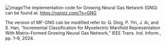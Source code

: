 ![image](https://github.com/user-attachments/assets/40fc651f-c1ef-4e6f-8621-ee192843556b)The implementation code for Growing Neural Gas Network (GNG) can be found at:
https://yarpiz.com/?s=GNG

The version of MF-GNG can be modified refer to:
Q. Ding, P. Yin, J. Ai, and S. Han, “Incremental Classification for Myoelectric Manifold Representation With Matrix-Formed Growing Neural Gas Network,” IEEE Trans. Ind. Inform., pp. 1–9, 2024.
